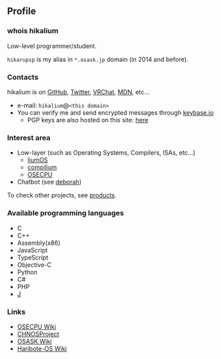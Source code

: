 ## Profile

### whois hikalium

Low-level programmer/student.

`hikarupsp` is my alias in `*.osask.jp` domain (in 2014 and before).

### Contacts

hikalium is on 
[GitHub](https://github.com/hikalium/compilium),
[Twitter](https://twitter.com/hikalium),
[VRChat](https://www.vrchat.com/home/user/usr_e04b3879-5975-45a7-8955-05d924c04593),
[MDN](https://developer.mozilla.org/ja/profiles/hikalium),
etc...

- e-mail: `hikalium`@`<this domain>`
- You can verify me and send encrypted messages through [keybase.io](https://keybase.io/hikalium)
  - PGP keys are also hosted on this site: [here](https://hikalium.com/pages/pgpkey)

### Interest area
- Low-layer (such as Operating Systems, Compilers, ISAs, etc...)
  - [liumOS](http://github.com/hikalium/liumos)
  - [compilium](http://github.com/hikalium/compilium)
  - [OSECPU](http://osecpu.osask.jp/wiki/)
- Chatbot (see [deborah](https://github.com/fourseasonslab/deborah))

To check other projects, see [products](/products).

### Available programming languages
- C
- C++
- Assembly(x86)
- JavaScript
- TypeScript
- Objective-C
- Python
- C#
- PHP
- [J](http://www.jsoftware.com/)

### Links
- [OSECPU Wiki](http://osecpu.osask.jp/wiki/?hikarupsp)
- [CHNOSProject](http://chnosproject.osdn.jp/)
- [OSASK Wiki](http://osask.net/w/520.html)
- [Haribote-OS Wiki](http://hrb.osask.jp/wiki/?hikarupsp)
